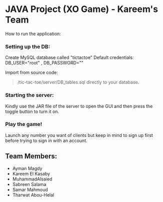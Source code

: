 
# JAVA Project (XO Game) - Kareem's Team
 How to run the application:
### Setting up the DB: 
Create MySQL database called "tictactoe"
Default credentials: DB_USER="root" , DB_PASSWORD=""

Import from source code:
> /tic-tac-toe/server/DB_tables.sql
directly to your database.

### Starting the server:
Kindly use the JAR file of the server to open the GUI and then press the toggle button to turn it on.

### Play the game!
Launch any number you want of clients but keep in mind to sign up first before trying to sign in with an account.

## Team Members:
* Ayman Magdy
* Kareem El Kasaby
* MuhammadAlsaied
* Sabreen Salama
* Samar Mahmoud
* Tharwat Abou-Helal

